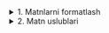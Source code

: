 <details>
<summary>1. Matnlarni formatlash</summary>

## HTML: Matn formatlash teglar

**HTML**’da matnlarni turlicha ko‘rsatish uchun maxsus teglar mavjud. Ular yordamida matnni **qalin**, **kursiv**, _tagi chizilgan_ yoki matematik indeks ko‘rinishida yozish mumkin.  

---

### `<b>` — Qalin matn
Matnni **qalin** qilib ko‘rsatadi.  

**Misol:**

```html
<p>Bu <b>muhim</b> so‘z qalin yozilgan.</p>
```

**👉 Natija:**
Bu muhim so‘z qalin yozilgan.

`<i>` — Kursiv matn

Matnni kursiv (qiya) qilib chiqaradi.

**Misol:**

```html
<p>Bu <i>lotincha atama</i> kursiv yozilgan.</p>
```

**👉 Natija:**
Bu lotincha atama kursiv yozilgan.

`<u>` — Tagi chizilgan matn

Matn ostidan chiziq chizadi.

**Misol:**

```html
<p>Bu <u>ta’kidlangan matn</u> tagi chizilgan.</p>
```

**👉 Natija:**
Bu `<u>ta’kidlangan matn</u>` tagi chizilgan.

`<br>` — Qatorni buzish (yangi qator)

Qatorni majburan pastga tushiradi.

**Misol:**

```html
<p>Assalomu alaykum!<br>Yangi qatorga o‘tdik.</p>
```

**👉 Natija:**

Assalomu alaykum!
Yangi qatorga o‘tdik.

`<hr>` — Gorizontal chiziq

Matnlar orasida gorizontal chiziq chizadi. Odatda bo‘luvchi sifatida ishlatiladi.

**Misol:**

```html
<p>1-bo‘lim matni.</p>
<hr>
<p>2-bo‘lim matni.</p>
```

**👉 Natija:**

1-bo‘lim matni.

2-bo‘lim matni.

`<sub>` — Pastki indeks

Matnni pastki qismda ko‘rsatadi (kimyo formulalari uchun foydali).

**Misol:**

```html
<p>Suv formulasi: H<sub>2</sub>O</p>
```

**👉 Natija:**

Suv formulasi: `H<sub>2</sub>O`

`<sup>` — Yuqori indeks

Matnni yuqori qismda ko‘rsatadi (matematika uchun qulay).

**Misol:**

```html
<p>2<sup>3</sup> = 8</p>
```

**👉 Natija:**

```html
2<sup>3</sup> = 8
```

</details>

<details>
<summary>2. Matn uslublari</summary>

## CSS: Matn uslublari

CSS yordamida matnlarni yanada chiroyli qilish mumkin. Eng ko‘p ishlatiladigan uslublardan ba’zilari — **kursiv yozish**, **qalinlashtirish**, va **hover effekti**.

### `font-style`
Matnni **kursiv** yoki **oddiy** qilib ko‘rsatadi.

**Qiymatlar:**
- `normal` — oddiy matn (standart holat)  
- `italic` — kursiv (qiya yozuv)  
- `oblique` — kursivga o‘xshash qiya matn  

**Misol:**
```css
p {
  font-style: italic;
}
```

**👉 Natija:** paragraf matni kursiv chiqadi.

### `font-weight`

Matnning qalinligini belgilaydi.

**Qiymatlar:**

**`normal`** — oddiy qalinlik (standart, qiymati 400)

**`bold`** — qalin matn (qiymati 700)

**`lighter`** — ota elementga qaraganda ingichkaroq

**`bolder`** — ota elementga qaraganda qalinroq

**Son bilan:** 100 (eng ingichka) dan 900 (eng qalin) gacha

**Misol:**

```css
h1 {
  font-weight: bold;
}
p {
  font-weight: 300;
}
```

**👉 Natija:** `h1` qalin, `p` biroz ingichka bo‘ladi.

**`:hover`**

Sichqoncha element ustiga olib borilganda uslubni o‘zgartirish imkonini beradi.

Ko‘pincha matn rangi, fon rangi, yoki bezak o‘zgartirish uchun ishlatiladi.

**Misol:**

```css
p {
  font-size: 18px;
  color: black;
}

p:hover {
  color: red;
  font-style: italic;
}
```

**👉 Natija:**

Paragraf odatda qora rangda.

Sichqoncha olib borilganda qizil rangga o‘tadi va kursiv bo‘ladi.

**Qo‘shimcha misollar**

Hover bilan matn kattalashishi

```css
h2 {
  font-size: 20px;
  transition: 0.3s;
}

h2:hover {
  font-size: 24px;
  color: blue;
}
```

**👉 Natija:** `h2` ustiga kelsa matn kattalashadi va rang o‘zgaradi.

Hover bilan tagi chiziq paydo bo‘lishi

```css
a {
  text-decoration: none;
  color: darkblue;
}

a:hover {
  text-decoration: underline;
  color: green;
}
```

**👉 Natija:** havola odatda chizilmagan, ustiga kelsa ostidan chiziq chiqadi va rangi yashil bo‘ladi.